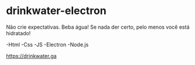 # drinkwater-electron
Não crie expectativas. Beba água! Se nada der certo, pelo menos você está hidratado!

-Html
-Css
-JS
-Electron 
-Node.js

https://drinkwater.ga

